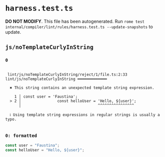 # `harness.test.ts`

**DO NOT MODIFY**. This file has been autogenerated. Run `rome test internal/compiler/lint/rules/harness.test.ts --update-snapshots` to update.

## `js/noTemplateCurlyInString`

### `0`

```

 lint/js/noTemplateCurlyInString/reject/1/file.ts:2:33 lint/js/noTemplateCurlyInString ━━━━━━━━━━━━━

  ✖ This string contains an unexpected template string expression.

    1 │ const user = 'Faustina';
  > 2 │                const helloUser = 'Hello, ${user}';
      │                                  ^^^^^^^^^^^^^^^^

  ℹ Using template string expressions in regular strings is usually a typo.


```

### `0: formatted`

```ts
const user = "Faustina";
const helloUser = "Hello, ${user}";

```
